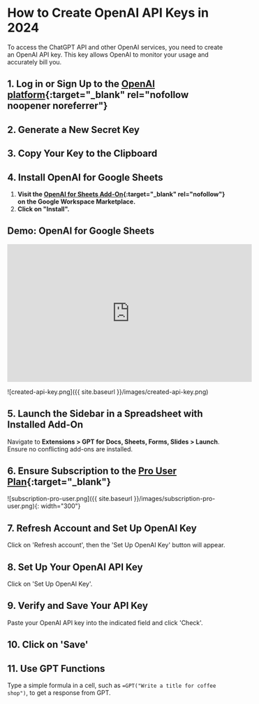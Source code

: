 # How to Create OpenAI API Keys in 2024

To access the ChatGPT API and other OpenAI services, you need to create an OpenAI API key. This key allows OpenAI to monitor your usage and accurately bill you.

## 1. Log in or Sign Up to the [OpenAI platform](https://platform.openai.com/account/api-keys){:target="_blank" rel="nofollow noopener noreferrer"}

## 2. Generate a New Secret Key

## 3. Copy Your Key to the Clipboard

## 4. Install OpenAI for Google Sheets

1. **Visit the [OpenAI for Sheets Add-On](https://workspace.google.com/marketplace/app/gpt_for_docs_sheets_forms_slides/466607203252){:target="_blank" rel="nofollow"} on the Google Workspace Marketplace.**
2. **Click on "Install".**

## Demo: OpenAI for Google Sheets
<iframe width="560" height="315" src="https://www.youtube.com/embed/Na-pVhwaq7s?si=-0DDzd5cyMg95s4A" title="YouTube video player" frameborder="0" allow="accelerometer; autoplay; clipboard-write; encrypted-media; gyroscope; picture-in-picture; web-share" referrerpolicy="strict-origin-when-cross-origin" allowfullscreen></iframe>

![created-api-key.png]({{ site.baseurl }}/images/created-api-key.png)

## 5. Launch the Sidebar in a Spreadsheet with Installed Add-On

Navigate to **Extensions > GPT for Docs, Sheets, Forms, Slides > Launch**. Ensure no conflicting add-ons are installed.

## 6. Ensure Subscription to the [Pro User Plan](https://docgpt.ai/gpt-for-sheets/){:target="_blank"}

![subscription-pro-user.png]({{ site.baseurl }}/images/subscription-pro-user.png){: width="300"}

## 7. Refresh Account and Set Up OpenAI Key

Click on 'Refresh account', then the 'Set Up OpenAI Key' button will appear.


## 8. Set Up Your OpenAI API Key

Click on 'Set Up OpenAI Key'.


## 9. Verify and Save Your API Key

Paste your OpenAI API key into the indicated field and click 'Check'.


## 10. Click on 'Save'

## 11. Use GPT Functions

Type a simple formula in a cell, such as `=GPT("Write a title for coffee shop")`, to get a response from GPT.
